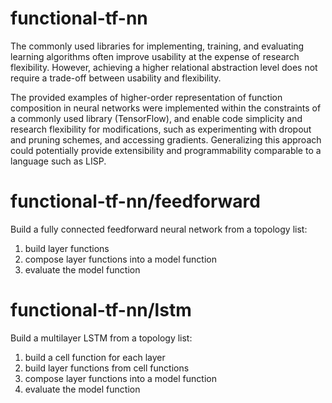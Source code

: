 # functional-tf-nn

The commonly used libraries for implementing, training, and evaluating learning algorithms often improve usability at the expense of research flexibility. However, achieving a higher relational abstraction level does not require a trade-off between usability and flexibility.

The provided examples of higher-order representation of function composition in neural networks were implemented within the constraints of a commonly used library (TensorFlow), and enable code simplicity and research flexibility for modifications, such as experimenting with dropout and pruning schemes, and accessing gradients. Generalizing this approach could potentially provide extensibility and programmability comparable to a language such as LISP.

# functional-tf-nn/feedforward
Build a fully connected feedforward neural network from a topology list:

1) build layer functions
2) compose layer functions into a model function
3) evaluate the model function

# functional-tf-nn/lstm
Build a multilayer LSTM from a topology list: 

1) build a cell function for each layer
2) build layer functions from cell functions
3) compose layer functions into a model function 
4) evaluate the model function


